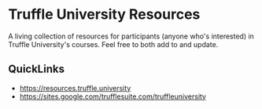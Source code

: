 # Truffle University Resources

A living collection of resources for participants (anyone who's interested) in Truffle University's courses. Feel free to both add to and update.

## QuickLinks

- https://resources.truffle.university
- https://sites.google.com/trufflesuite.com/truffleuniversity
